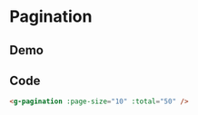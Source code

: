 # Pagination

## Demo

<script setup>
import { GPagination } from '../../src/components/pagination/index';
</script>

<g-pagination :page-size="10" :total="50" />

## Code

```html
<g-pagination :page-size="10" :total="50" />
```

